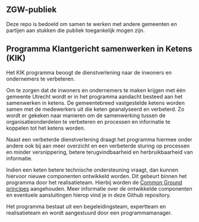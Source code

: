 ## ZGW-publiek
Deze repo is bedoeld om samen te werken met andere gemeenten en partijen aan stukken die publiek toegankelijk mogen zijn. 

## Programma Klantgericht samenwerken in Ketens (KIK)
Het KIK programma beoogt de dienstverlening naar de inwoners en ondernemers te verbeteren. 

Om te zorgen dat de inwoners en ondernemers te maken krijgen met één gemeente Utrecht wordt er in het programma aandacht besteed aan het samenwerken in ketens. 
De gemeentebreed vastgestelde ketens worden samen met de medewerkers uit die keten geanalyseerd en verbeterd. Zo wordt er gekeken naar manieren om de samenwerking tussen de organisatieonderdelen te verbeteren en processen en informatie te koppelen tot het ketens worden. 


Naast een verbeterde dienstverlening draagt het programma hiermee onder andere ook bij aan meer overzicht en een verbeterde sturing op processen en minder versnippering, betere terugvindbaarheid en herbruikbaarheid van informatie. 

Indien een keten betere technische ondersteuning vraagt, dan kunnen hiervoor nieuwe componenten ontwikkeld worden. Dit gebeurt binnen het programma door het realisatieteam. Hierbij worden de [Common Ground principes](https://commonground.nl/cms/view/54476259/wat-is-common-ground) aangehouden. Meer informatie over de ontwikkelde componenten en eventuele aansluitingen hierop vind je in deze Github repository.

Het programma bestaat uit een begeleidingsteam, expertteam en realisatieteam en wordt aangestuurd door een programmamanager. 
